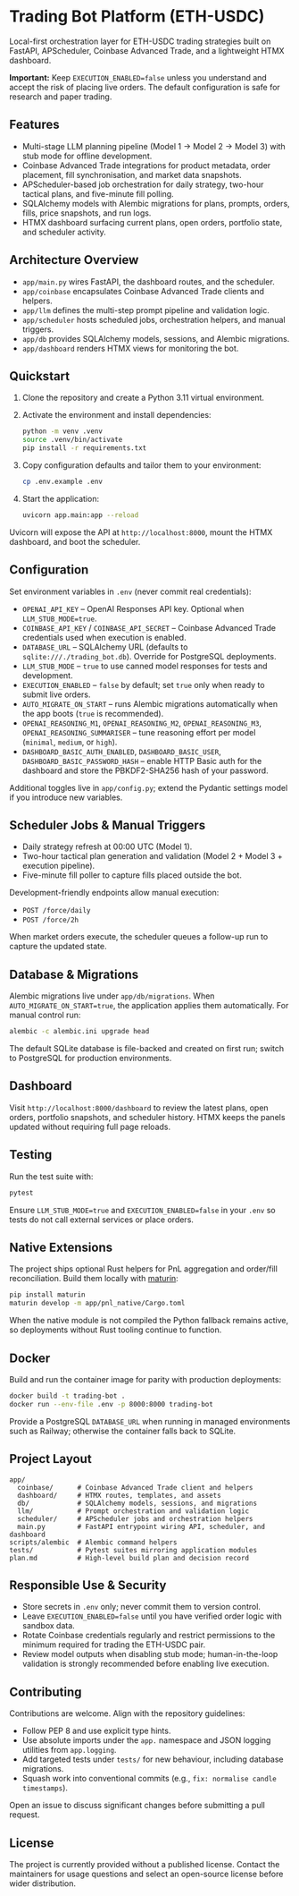 # Trading Bot Platform (ETH-USDC)

Local-first orchestration layer for ETH-USDC trading strategies built on FastAPI, APScheduler, Coinbase Advanced Trade, and a lightweight HTMX dashboard.

**Important:** Keep `EXECUTION_ENABLED=false` unless you understand and accept the risk of placing live orders. The default configuration is safe for research and paper trading.

## Features

- Multi-stage LLM planning pipeline (Model 1 → Model 2 → Model 3) with stub mode for offline development.
- Coinbase Advanced Trade integrations for product metadata, order placement, fill synchronisation, and market data snapshots.
- APScheduler-based job orchestration for daily strategy, two-hour tactical plans, and five-minute fill polling.
- SQLAlchemy models with Alembic migrations for plans, prompts, orders, fills, price snapshots, and run logs.
- HTMX dashboard surfacing current plans, open orders, portfolio state, and scheduler activity.

## Architecture Overview

- `app/main.py` wires FastAPI, the dashboard routes, and the scheduler.
- `app/coinbase` encapsulates Coinbase Advanced Trade clients and helpers.
- `app/llm` defines the multi-step prompt pipeline and validation logic.
- `app/scheduler` hosts scheduled jobs, orchestration helpers, and manual triggers.
- `app/db` provides SQLAlchemy models, sessions, and Alembic migrations.
- `app/dashboard` renders HTMX views for monitoring the bot.

## Quickstart

1. Clone the repository and create a Python 3.11 virtual environment.
2. Activate the environment and install dependencies:

   ```bash
   python -m venv .venv
   source .venv/bin/activate
   pip install -r requirements.txt
   ```

3. Copy configuration defaults and tailor them to your environment:

   ```bash
   cp .env.example .env
   ```

4. Start the application:

   ```bash
   uvicorn app.main:app --reload
   ```

Uvicorn will expose the API at `http://localhost:8000`, mount the HTMX dashboard, and boot the scheduler.

## Configuration

Set environment variables in `.env` (never commit real credentials):

- `OPENAI_API_KEY` – OpenAI Responses API key. Optional when `LLM_STUB_MODE=true`.
- `COINBASE_API_KEY` / `COINBASE_API_SECRET` – Coinbase Advanced Trade credentials used when execution is enabled.
- `DATABASE_URL` – SQLAlchemy URL (defaults to `sqlite:///./trading_bot.db`). Override for PostgreSQL deployments.
- `LLM_STUB_MODE` – `true` to use canned model responses for tests and development.
- `EXECUTION_ENABLED` – `false` by default; set `true` only when ready to submit live orders.
- `AUTO_MIGRATE_ON_START` – runs Alembic migrations automatically when the app boots (`true` is recommended).
- `OPENAI_REASONING_M1`, `OPENAI_REASONING_M2`, `OPENAI_REASONING_M3`, `OPENAI_REASONING_SUMMARISER` – tune reasoning effort per model (`minimal`, `medium`, or `high`).
- `DASHBOARD_BASIC_AUTH_ENABLED`, `DASHBOARD_BASIC_USER`, `DASHBOARD_BASIC_PASSWORD_HASH` – enable HTTP Basic auth for the dashboard and store the PBKDF2-SHA256 hash of your password.

Additional toggles live in `app/config.py`; extend the Pydantic settings model if you introduce new variables.

## Scheduler Jobs & Manual Triggers

- Daily strategy refresh at 00:00 UTC (Model 1).
- Two-hour tactical plan generation and validation (Model 2 + Model 3 + execution pipeline).
- Five-minute fill poller to capture fills placed outside the bot.

Development-friendly endpoints allow manual execution:

- `POST /force/daily`
- `POST /force/2h`

When market orders execute, the scheduler queues a follow-up run to capture the updated state.

## Database & Migrations

Alembic migrations live under `app/db/migrations`. When `AUTO_MIGRATE_ON_START=true`, the application applies them automatically. For manual control run:

```bash
alembic -c alembic.ini upgrade head
```

The default SQLite database is file-backed and created on first run; switch to PostgreSQL for production environments.

## Dashboard

Visit `http://localhost:8000/dashboard` to review the latest plans, open orders, portfolio snapshots, and scheduler history. HTMX keeps the panels updated without requiring full page reloads.

## Testing

Run the test suite with:

```bash
pytest
```

Ensure `LLM_STUB_MODE=true` and `EXECUTION_ENABLED=false` in your `.env` so tests do not call external services or place orders.

## Native Extensions

The project ships optional Rust helpers for PnL aggregation and order/fill reconciliation. Build them locally with [maturin](https://github.com/PyO3/maturin):

```bash
pip install maturin
maturin develop -m app/pnl_native/Cargo.toml
```

When the native module is not compiled the Python fallback remains active, so deployments without Rust tooling continue to function.

## Docker

Build and run the container image for parity with production deployments:

```bash
docker build -t trading-bot .
docker run --env-file .env -p 8000:8000 trading-bot
```

Provide a PostgreSQL `DATABASE_URL` when running in managed environments such as Railway; otherwise the container falls back to SQLite.

## Project Layout

```
app/
  coinbase/      # Coinbase Advanced Trade client and helpers
  dashboard/     # HTMX routes, templates, and assets
  db/            # SQLAlchemy models, sessions, and migrations
  llm/           # Prompt orchestration and validation logic
  scheduler/     # APScheduler jobs and orchestration helpers
  main.py        # FastAPI entrypoint wiring API, scheduler, and dashboard
scripts/alembic  # Alembic command helpers
tests/           # Pytest suites mirroring application modules
plan.md          # High-level build plan and decision record
```

## Responsible Use & Security

- Store secrets in `.env` only; never commit them to version control.
- Leave `EXECUTION_ENABLED=false` until you have verified order logic with sandbox data.
- Rotate Coinbase credentials regularly and restrict permissions to the minimum required for trading the ETH-USDC pair.
- Review model outputs when disabling stub mode; human-in-the-loop validation is strongly recommended before enabling live execution.

## Contributing

Contributions are welcome. Align with the repository guidelines:

- Follow PEP 8 and use explicit type hints.
- Use absolute imports under the `app.` namespace and JSON logging utilities from `app.logging`.
- Add targeted tests under `tests/` for new behaviour, including database migrations.
- Squash work into conventional commits (e.g., `fix: normalise candle timestamps`).

Open an issue to discuss significant changes before submitting a pull request.

## License

The project is currently provided without a published license. Contact the maintainers for usage questions and select an open-source license before wider distribution.

